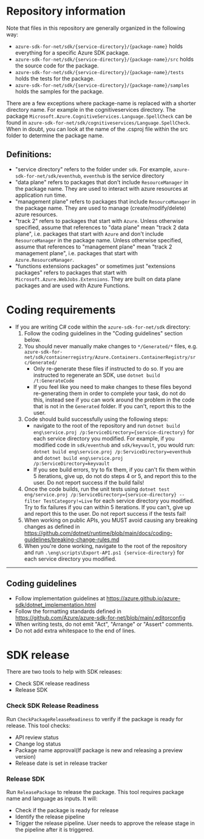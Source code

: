 # Repository information
Note that files in this repository are generally organized in the following way:
- `azure-sdk-for-net/sdk/{service-directory}/{package-name}` holds everything for a specific Azure SDK package.
- `azure-sdk-for-net/sdk/{service-directory}/{package-name}/src` holds the source code for the package.
- `azure-sdk-for-net/sdk/{service-directory}/{package-name}/tests` holds the tests for the package.
- `azure-sdk-for-net/sdk/{service-directory}/{package-name}/samples` holds the samples for the package.

There are a few exceptions where package-name is replaced with a shorter directory name. For example in the cognitiveservices directory. The package `Microsoft.Azure.CognitiveServices.Language.SpellCheck` can be found in `azure-sdk-for-net/sdk/cognitiveservices/Language.SpellCheck`. When in doubt, you can look at the name of the .csproj file within the src folder to determine the package name.

## Definitions:
- "service directory" refers to the folder under `sdk`. For example, `azure-sdk-for-net/sdk/eventhub`, `eventhub` is the service directory
- "data plane" refers to packages that don't include `ResourceManager` in the package name. They are used to interact with azure resources at application run time.
- "management plane" refers to packages that include `ResourceManager` in the package name. They are used to manage (create/modify/delete) azure resources.
- "track 2" refers to packages that start with `Azure`. Unless otherwise specified, assume that references to "data plane" mean "track 2 data plane", i.e. packages that start with `Azure` and don't include `ResourceManager` in the package name. Unless otherwise specified, assume that references to "management plane" mean "track 2 management plane", i.e. packages that start with `Azure.ResourceManager`.
- "functions extensions packages" or sometimes just "extensions packages" refers to packages that start with `Microsoft.Azure.WebJobs.Extensions`. They are built on data plane packages and are used with Azure Functions.

# Coding requirements
- If you are writing C# code within the `azure-sdk-for-net/sdk` directory:
    1. Follow the coding guidelines in the "Coding guidelines" section below.
    2. You should never manually make changes to `*/Generated/*` files, e.g. `azure-sdk-for-net/sdk/containerregistry/Azure.Containers.ContainerRegistry/src/Generated/`
        - Only re-generate these files if instructed to do so. If you are instructed to regenerate an SDK, use `dotnet build /t:GenerateCode`
        - If you feel like you need to make changes to these files beyond re-generating them in order to complete your task, do not do this, instead see if you can work around the problem in the code that is not in the `Generated` folder. If you can't, report this to the user.
    3. Code should build successfully using the following steps:
        - navigate to the root of the repository and run `dotnet build eng\service.proj /p:ServiceDirectory={service-directory}` for each service directory you modified. For example, if you modified code in `sdk/eventhub` and `sdk/keyvault`, you would run:
          `dotnet build eng\service.proj /p:ServiceDirectory=eventhub` and `dotnet build eng\service.proj /p:ServiceDirectory=keyvault`
        - If you see build errors, try to fix them, if you can't fix them within 5 iterations, give up, do not do steps 4 or 5, and report this to the user. Do not report success if the build fails!
    4. Once the code builds, run the unit tests using `dotnet test eng/service.proj /p:ServiceDirectory={service-directory} --filter TestCategory!=Live` for each service directory you modified. Try to fix failures if you can within 5 iterations. If you can't, give up and report this to the user. Do not report success if the tests fail!
    5. When working on public APIs, you MUST avoid causing any breaking changes as defined in https://github.com/dotnet/runtime/blob/main/docs/coding-guidelines/breaking-change-rules.md
    6. When you're done working, navigate to the root of the repository and run `.\eng\scripts\Export-API.ps1 {service-directory}` for each service directory you modified.
---

## Coding guidelines
- Follow implementation guidelines at https://azure.github.io/azure-sdk/dotnet_implementation.html
- Follow the formatting standards defined in https://github.com/Azure/azure-sdk-for-net/blob/main/.editorconfig
- When writing tests, do not emit "Act", "Arrange" or "Assert" comments.
- Do not add extra whitespace to the end of lines.

# SDK release

There are two tools to help with SDK releases:
- Check SDK release readiness
- Release SDK

### Check SDK Release Readiness
Run `CheckPackageReleaseReadiness` to verify if the package is ready for release. This tool checks:
- API review status
- Change log status
- Package name approval(If package is new and releasing a preview version)
- Release date is set in release tracker

### Release SDK
Run `ReleasePackage` to release the package. This tool requires package name and language as inputs. It will:
- Check if the package is ready for release
- Identify the release pipeline
- Trigger the release pipeline.
User needs to approve the release stage in the pipeline after it is triggered.
